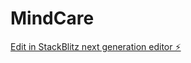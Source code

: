 # MindCare

[Edit in StackBlitz next generation editor ⚡️](https://stackblitz.com/~/github.com/SADASHIV0502/MindCare)